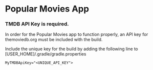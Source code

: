 Popular Movies App
==================

### TMDB API Key is required.

In order for the Popular Movies app to function properly, an API key for themoviedb.org must be included with the build.

Include the unique key for the build by adding the following line to [USER_HOME]/.gradle/gradle.properties

`MyTMDBApiKey="<UNIQUE_API_KEY">`